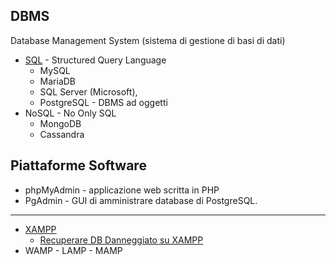 ## DBMS
Database Management System (sistema di gestione di basi di dati)
- [SQL](./sql.md) - Structured Query Language
    - MySQL
    - MariaDB
    - SQL Server (Microsoft),
    - PostgreSQL - DBMS ad oggetti
- NoSQL - No Only SQL
    - MongoDB
    - Cassandra

## Piattaforme Software
- phpMyAdmin - applicazione web scritta in PHP
- PgAdmin - GUI di amministrare database di PostgreSQL.

---
- [XAMPP](./xampp/ReadMe.md)
    - [Recuperare DB Danneggiato su XAMPP](./xampp/xampp_Recuperare_DB_danneggiato.md)
- WAMP - LAMP - MAMP
